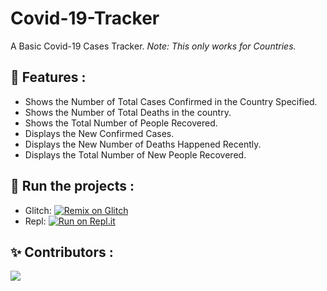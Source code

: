 # Covid-19-Tracker

A Basic Covid-19 Cases Tracker. 
 *Note: This only works for Countries.*


## 📝 Features :
* Shows the Number of Total Cases Confirmed in the Country Specified.
* Shows the Number of Total Deaths in the country.
* Shows the Total Number of People Recovered.
* Displays the New Confirmed Cases. 
* Displays the New Number of Deaths Happened Recently.
* Displays the Total Number of New People Recovered.

## 💨 Run the projects :
 * Glitch: [![Remix on Glitch](https://cdn.glitch.com/2703baf2-b643-4da7-ab91-7ee2a2d00b5b%2Fremix-button.svg)](https://glitch.com/edit/#!/import/github/DeltaCoderr/Covid-19-Tracker)
* Repl: [![Run on Repl.it](https://repl.it/badge/github/DeltaCoderr/Covid-19-Tracker)](https://repl.it/github/DeltaCoderr/Covid-19-Tracker)

## ✨ Contributors :
<a href="https://github.com/DeltaCoderr/Covid-19-Tracker/graphs/contributors">
  <img src="https://contributors-img.web.app/image?repo=DeltaCoderr/Covid-19-Tracker" />
</a>


